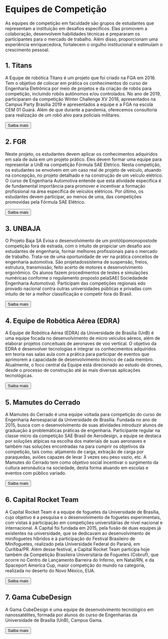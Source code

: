 <!DOCTYPE html>
<html>

<head>
<meta charset="UTF-8">
<title>Equipes de Competição UnB FGA</title>

<link rel="stylesheet" href="./css/paginas.css">

</head>

<body>

<div class="container">
<h1>Equipes de Competição</h1>

<div class="explicacao">
<p>As equipes de competição em faculdade são grupos de estudantes que representam a instituição em desafios específicos. Elas promovem a colaboração, desenvolvem habilidades técnicas e prepararam os participantes para o mercado de trabalho. Além disso, proporcionam uma experiência enriquecedora, fortalecem o orgulho institucional e estimulam o crescimento pessoal.</p>

</div>

<div class="square-text">
<h2>1. Titans</h2>
<p>A Equipe de robótica Titans é um projeto que foi criado na FGA em 2016. Tem o objetivo de colocar em prática os conhecimentos do curso de Engenharia Eletrônica por meio de projetos e da criação de robôs para competição, incluindo robôs autônomos e/ou controlados. No ano de 2019, participaram da competição Winter Challenge XV 2018, apresentados na Campus Party Brasília 2019 e apresentados a equipe e a FGA na escola CEM 01 Guará. Além de que durante a pandemia, oferecemos consultoria para realização de um robô alvo para policiais militares.</p>
<a href="https://www.instagram.com/robotictitans/">
<button class="centered-button">Saiba mais</button>
</a>
</div>

<div class="square-text">
<h2>2. FGR</h2>
<p>Neste projeto, os estudantes devem aplicar os conhecimentos adquiridos em sala de aula em um projeto prático. Eles devem formar uma equipe para representar a UnB na competição Fórmula SAE Elétrico. Nesta competição, os estudantes se envolvem em um caso real de projeto de veículo, atuando na concepção, no projeto detalhado e na construção de um veículo elétrico. O curso de Engenharia Automotiva entende que esta atividade específica é de fundamental importância para promover e incentivar a formação profissional na área específica de veículos elétricos. Por último, os estudantes devem participar, ao menos de uma, das competições promovidas pela Fórmula SAE Elétrico.</p>
<a href="https://www.instagram.com/fgr.unb/">
<button class="centered-button">Saiba mais</button>
</a>
</div>

<div class="square-text">
<h2>3. UNBAJA</h2>
<p>O Projeto Baja SA Evisa o desenvolvimento de um protótipomonopostode competição fora de estrada, com o intuito de propiciar um desafio aos estudantes de engenharia, formar melhores profissionais para o mercado de trabalho. Trata-se de uma oportunidade de ver na prática conceitos de engenharia automotiva. São projetadossistema de suspensão, freios, estrutura, transmissão, feito acerto de motores e desenvolvimento ergonômico. Os alunos fazem procedimentos de testes e simulações numéricas conforme o regulamento proposto pelaSAE( Sociedadede Engenharia Automotiva). Participam das competições regionais edo provado nacional contra outras universidades públicas e privadas com intuito de ter a melhor classificação e competir fora do Brasil.</p>
<a href="https://www.instagram.com/unbaja/">
<button class="centered-button">Saiba mais</button>
</a>
</div>

<div class="square-text">
<h2>4. Equipe de Robótica Aérea (EDRA)</h2>
<p>A Equipe de Robótica Aérea (EDRA) da Universidade de Brasília (UnB) é uma equipe focada no desenvolvimento de micro veículos aéreos, além de elaborar projetos conceituais de aeronaves de voo vertical. O objetivo da EDRA é desenvolver tecnologias e integrar os conhecimentos adquiridos em teoria nas salas aula com a prática para participar de eventos que aprimorem a capacidade de desenvolvimento técnico de cada membro. Atualmente, o foco central da Equipe está direcionado ao estudo de drones, desde o processo de construção até às mais diversas aplicações tecnológicas.</p>
<a href="https://www.instagram.com/edraunb/">
<button class="centered-button">Saiba mais</button>
</a>
</div>

<div class="square-text">
<h2>5. Mamutes do Cerrado</h2>
<p>A Mamutes do Cerrado é uma equipe voltada para competição do curso de Engenharia Aeroespacial da Universidade de Brasília. Fundada no ano de 2015, busca com o desenvolvimento de suas atividades introduzir alunos de graduação à problemáticas práticas de engenharia. Participante regular na classe micro da competição SAE Brasil de Aerodesign, a equipe se destaca por soluções atípicas na escolha dos materiais de suas aeronaves e também nas soluções encontradas na para cumprir os objetivos da competição, tais como: alijamento de carga, extração de carga por paraquedas, aviões capazes de levar 3 vezes seu peso vazio, etc. A Mamutes do Cerrado tem como objetivo social incentivar o surgimento da cultura aeronáutica na sociedade, desta forma atuando em escolas e eventos com público variado.</p>
<a href="https://www.instagram.com/mmtsdocerrado/">
<button class="centered-button">Saiba mais</button>
</a>
</div>

<div class="square-text">
<h2>6. Capital Rocket Team</h2>
<p>A Capital Rocket Team é a equipe de foguetes da Universidade de Brasília, cujo objetivo é a pesquisa e o desenvolvimento de foguetes experimentais, com vistas à participação em competições universitárias de nível nacional e internacional. A Capital foi fundada em 2015, pela fusão de duas equipes já existentes na universidade, que se dedicavam ao desenvolvimento de minifoguetes híbridos e à participação do Festival Brasileiro de Minifoguetes, realizado pela Universidade Federal do Paraná, em Curitiba/PR. Além desse festival, a Capital Rocket Team participa hoje também da Competição Brasileira Universitária de Foguetes (Cobruf), que ocorre no Centro de Lançamento Barreira do Inferno, em Natal/RN, e da Spaceport America Cup, maior competição do mundo na categoria, realizada no deserto do Novo México, EUA.
</p>
<a href="https://www.instagram.com/capitalrocketteam/">
<button class="centered-button">Saiba mais</button>
</a>
</div>

<div class="square-text">
<h2>7. Gama CubeDesign</h2>
<p>A Gama CubeDesign é uma equipe de desenvolvimento tecnológico em nanossatélites, formada por alunos do curso de Engenharias da Universidade de Brasília (UnB), Campus Gama.</p>
<a href="https://www.instagram.com/gamacubedesign/">
<button class="centered-button">Saiba mais</button>
</a>
</div>

</div>

</body>
</html>